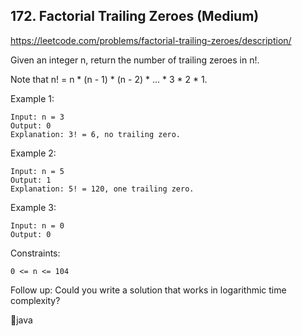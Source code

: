 ## 172. Factorial Trailing Zeroes (Medium)
https://leetcode.com/problems/factorial-trailing-zeroes/description/

Given an integer n, return the number of trailing zeroes in n!.

Note that n! = n * (n - 1) * (n - 2) * ... * 3 * 2 * 1.

 

Example 1:
    
    Input: n = 3
    Output: 0
    Explanation: 3! = 6, no trailing zero.
Example 2:

    Input: n = 5
    Output: 1
    Explanation: 5! = 120, one trailing zero.
Example 3:
    
    Input: n = 0
    Output: 0
     

Constraints:

    0 <= n <= 104
     

Follow up: Could you write a solution that works in logarithmic time complexity?

  
  🦚java
  
